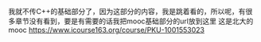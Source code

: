 我就不传C++的基础部分了，因为这部分的内容，我是跳着看的，所以呢，有很多章节没有看到，要是有需要的话我把mooc基础部分的url放到这里
这是北大的mooc
https://www.icourse163.org/course/PKU-1001553023
